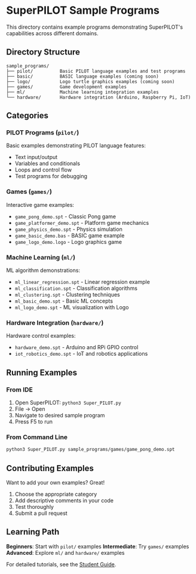 # SuperPILOT Sample Programs

This directory contains example programs demonstrating SuperPILOT's capabilities across different domains.

## Directory Structure

```
sample_programs/
├── pilot/          Basic PILOT language examples and test programs
├── basic/          BASIC language examples (coming soon)
├── logo/           Logo turtle graphics examples (coming soon)
├── games/          Game development examples
├── ml/             Machine learning integration examples
└── hardware/       Hardware integration (Arduino, Raspberry Pi, IoT)
```

## Categories

### PILOT Programs (`pilot/`)
Basic examples demonstrating PILOT language features:
- Text input/output
- Variables and conditionals
- Loops and control flow
- Test programs for debugging

### Games (`games/`)
Interactive game examples:
- `game_pong_demo.spt` - Classic Pong game
- `game_platformer_demo.spt` - Platform game mechanics
- `game_physics_demo.spt` - Physics simulation
- `game_basic_demo.bas` - BASIC game example
- `game_logo_demo.logo` - Logo graphics game

### Machine Learning (`ml/`)
ML algorithm demonstrations:
- `ml_linear_regression.spt` - Linear regression example
- `ml_classification.spt` - Classification algorithms
- `ml_clustering.spt` - Clustering techniques
- `ml_basic_demo.spt` - Basic ML concepts
- `ml_logo_demo.spt` - ML visualization with Logo

### Hardware Integration (`hardware/`)
Hardware control examples:
- `hardware_demo.spt` - Arduino and RPi GPIO control
- `iot_robotics_demo.spt` - IoT and robotics applications

## Running Examples

### From IDE
1. Open SuperPILOT: `python3 Super_PILOT.py`
2. File → Open
3. Navigate to desired sample program
4. Press F5 to run

### From Command Line
```bash
python3 Super_PILOT.py sample_programs/games/game_pong_demo.spt
```

## Contributing Examples

Want to add your own examples? Great!

1. Choose the appropriate category
2. Add descriptive comments in your code
3. Test thoroughly
4. Submit a pull request

## Learning Path

**Beginners**: Start with `pilot/` examples
**Intermediate**: Try `games/` examples
**Advanced**: Explore `ml/` and `hardware/` examples

For detailed tutorials, see the [Student Guide](../docs/STUDENT_GUIDE.md).
